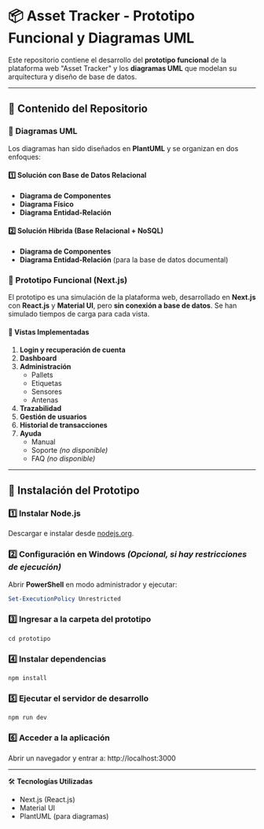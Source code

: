 # 📦 Asset Tracker - Prototipo Funcional y Diagramas UML

Este repositorio contiene el desarrollo del **prototipo funcional** de la plataforma web "Asset Tracker" y los **diagramas UML** que modelan su arquitectura y diseño de base de datos.  

---

## 📌 Contenido del Repositorio  

### 🔹 Diagramas UML  
Los diagramas han sido diseñados en **PlantUML** y se organizan en dos enfoques:  

#### 1️⃣ Solución con Base de Datos Relacional  
- **Diagrama de Componentes**  
- **Diagrama Físico**  
- **Diagrama Entidad-Relación**  

#### 2️⃣ Solución Híbrida (Base Relacional + NoSQL)  
- **Diagrama de Componentes**  
- **Diagrama Entidad-Relación** (para la base de datos documental)  

### 🔹 Prototipo Funcional (Next.js)  
El prototipo es una simulación de la plataforma web, desarrollado en **Next.js** con **React.js** y **Material UI**, pero **sin conexión a base de datos**. Se han simulado tiempos de carga para cada vista.  

#### 📁 Vistas Implementadas  
1. **Login y recuperación de cuenta**  
2. **Dashboard**  
3. **Administración**  
   - Pallets  
   - Etiquetas  
   - Sensores  
   - Antenas  
4. **Trazabilidad**  
5. **Gestión de usuarios**  
6. **Historial de transacciones**  
7. **Ayuda**  
   - Manual  
   - Soporte *(no disponible)*  
   - FAQ *(no disponible)*  

---

## 🚀 Instalación del Prototipo  

### 1️⃣ **Instalar Node.js**  
Descargar e instalar desde [nodejs.org](https://nodejs.org/).  

### 2️⃣ **Configuración en Windows** *(Opcional, si hay restricciones de ejecución)*  
Abrir **PowerShell** en modo administrador y ejecutar:  
```powershell
Set-ExecutionPolicy Unrestricted
```

### 3️⃣ **Ingresar a la carpeta del prototipo**
```cli
cd prototipo
```

### 4️⃣ **Instalar dependencias**
```cli
npm install
```

### 5️⃣ **Ejecutar el servidor de desarrollo**
```cli
npm run dev
```

### 6️⃣ **Acceder a la aplicación**
Abrir un navegador y entrar a:
http://localhost:3000

---
🛠️ **Tecnologías Utilizadas**
- Next.js (React.js)
- Material UI
- PlantUML (para diagramas)
